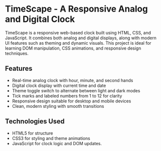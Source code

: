 # TimeScape - A Responsive Analog and Digital Clock

TimeScape is a responsive web-based clock built using HTML, CSS, and JavaScript. It combines both analog and digital displays, along with modern UI features such as theming and dynamic visuals. This project is ideal for learning DOM manipulation, CSS animations, and responsive design techniques.

## Features

- Real-time analog clock with hour, minute, and second hands
- Digital clock display with current time and date
- Theme toggle switch to alternate between light and dark modes
- Tick marks and labeled numbers from 1 to 12 for clarity
- Responsive design suitable for desktop and mobile devices
- Clean, modern styling with smooth transitions

## Technologies Used

- HTML5 for structure
- CSS3 for styling and theme animations
- JavaScript for clock logic and DOM updates.

